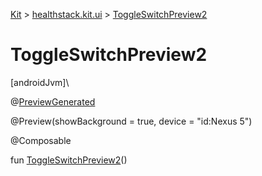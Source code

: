 
[Kit](../../kit.html) > [healthstack.kit.ui](index.html) > [ToggleSwitchPreview2](-toggle-switch-preview2.html)



# ToggleSwitchPreview2



[androidJvm]\




@[PreviewGenerated](../healthstack.kit.annotation/-preview-generated/index.html)



@Preview(showBackground = true, device = &quot;id:Nexus 5&quot;)



@Composable



fun [ToggleSwitchPreview2](-toggle-switch-preview2.html)()




